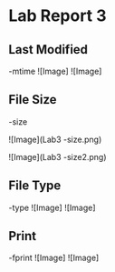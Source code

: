 # Lab Report 3

## Last Modified
-mtime
![Image]
![Image]

## File Size
-size

![Image](Lab3 -size.png)

![Image](Lab3 -size2.png)

## File Type
-type
![Image]
![Image]

## Print
-fprint
![Image]
![Image]
